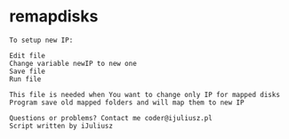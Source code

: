 # remapdisks

	To setup new IP:

	Edit file	
	Change variable newIP to new one
	Save file
	Run file

	This file is needed when You want to change only IP for mapped disks
	Program save old mapped folders and will map them to new IP

	Questions or problems? Contact me coder@ijuliusz.pl
	Script written by iJuliusz
